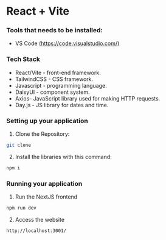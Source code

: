 # React + Vite

### Tools that needs to be installed:
- VS Code (https://code.visualstudio.com/)
  
### Tech Stack
- React/Vite - front-end framework.
- TailwindCSS - CSS framework.
- Javascript - programming language.
- DaisyUI - component system.
- Axios- JavaScript library used for making HTTP requests.
- Day.js - JS library for dates and time.

### Setting up your application
1. Clone the Repository:
```bash
git clone
```
2. Install the libraries with this command:
```bash
npm i
```
### Running your application
1. Run the NextJS frontend
```bash
npm run dev
```
2. Access the website
```bash   
http://localhost:3001/
```
